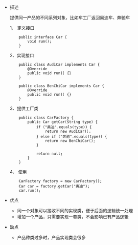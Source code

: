 * 描述  

    提供同一产品的不同系列对象，比如车工厂返回奥迪车、奔驰车
    
    1、 定义接口
    ~~~
        public interface Car {
            void run();
        }
    ~~~
    
    2、实现接口
    ~~~
        public class AudiCar implements Car {
            @Override
            public void run() {}
        }
        
        public class BenChiCar implements Car {
            @Override
            public void run() {}
        }
    ~~~     
        
    3、提供工厂类
    ~~~
        public class CarFactory {
            public Car getCar(String type) {
                if ("奥迪".equals(type)) {
                    return new AudiCar();
                } else if ("奔驰".equals(type)) {
                    return new BenChiCar();
                }
                
                return null;
            }
        }
    ~~~
  
    4、 使用
    ~~~
        CarFactory factory = new CarFactory();
        Car car = factory.getCar("奥迪");
        car.run();
    ~~~
        
* 优点  
    * 同一个对象可以接收不同的实现类，便于后面的逻辑统一处理  
    * 增加一个产品，只需要实现一套类，不会影响已有产品逻辑
    
* 缺点  
    * 产品种类过多时，产品实现类会很多       